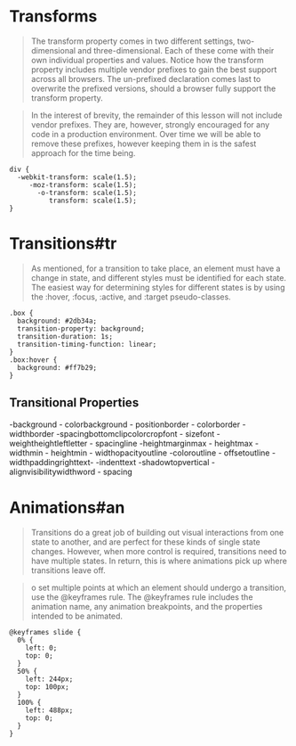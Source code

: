 # Transforms
>The transform property comes in two different settings, two-dimensional and three-dimensional. Each of these come with their own individual properties and values.
> Notice how the transform property includes multiple vendor prefixes to gain the best support across all browsers. The un-prefixed declaration comes last to overwrite the prefixed versions, should a browser fully support the transform property.

>In the interest of brevity, the remainder of this lesson will not include vendor prefixes. They are, however, strongly encouraged for any code in a production environment. Over time we will be able to remove these prefixes, however keeping them in is the safest approach for the time being.
```
div {
  -webkit-transform: scale(1.5);
     -moz-transform: scale(1.5);
       -o-transform: scale(1.5);
          transform: scale(1.5);
}
```
# Transitions#tr

>As mentioned, for a transition to take place, an element must have a change in state, and different styles must be identified for each state. The easiest way for determining styles for different states is by using the :hover, :focus, :active, and :target pseudo-classes.

```
.box {
  background: #2db34a;
  transition-property: background;
  transition-duration: 1s;
  transition-timing-function: linear;
}
.box:hover {
  background: #ff7b29;
}
```

## Transitional Properties


-background        - colorbackground        - positionborder        - colorborder        - widthborder         -spacingbottomclipcolorcropfont        - sizefont        - weightheightleftletter        - spacingline         -heightmarginmax        - heightmax        - widthmin        - heightmin        - widthopacityoutline         -coloroutline        - offsetoutline        - widthpaddingrighttext-         -indenttext         -shadowtopvertical        - alignvisibilitywidthword        - spacing


# Animations#an
>Transitions do a great job of building out visual interactions from one state to another, and are perfect for these kinds of single state changes. However, when more control is required, transitions need to have multiple states. In return, this is where animations pick up where transitions leave off.

>o set multiple points at which an element should undergo a transition, use the @keyframes rule. The @keyframes rule includes the animation name, any animation breakpoints, and the properties intended to be animated.

```
@keyframes slide {
  0% {
    left: 0;
    top: 0;
  }
  50% {
    left: 244px;
    top: 100px;
  }
  100% {
    left: 488px;
    top: 0;
  }
}
```